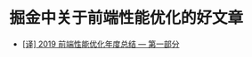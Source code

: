 # 掘金中关于前端性能优化的好文章

* [[译] 2019 前端性能优化年度总结 — 第一部分][1]

[1]: https://juejin.im/post/5c4418006fb9a049c043545e